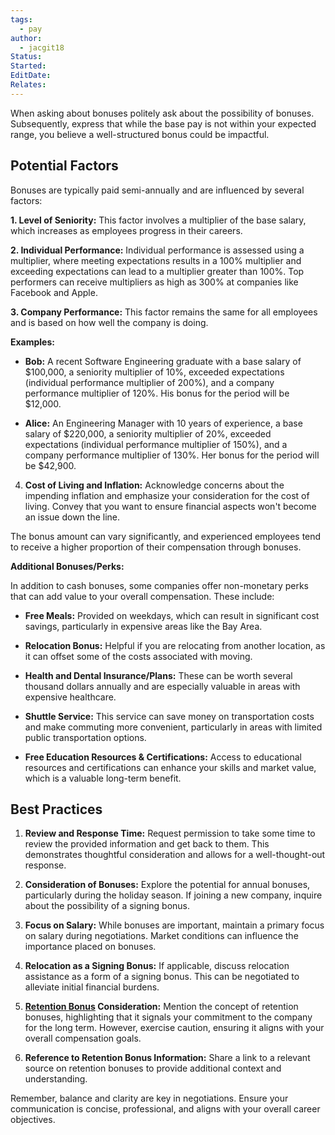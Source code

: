 ```yaml
---
tags:
  - pay
author:
  - jacgit18
Status: 
Started: 
EditDate: 
Relates:
---
```

When asking about bonuses politely ask about the possibility of bonuses. Subsequently, express that while the base pay is not within your expected range, you believe a well-structured bonus could be impactful. 



## Potential Factors 
Bonuses are typically paid semi-annually and are influenced by several factors:

**1. Level of Seniority:** This factor involves a multiplier of the base salary, which increases as employees progress in their careers.

**2. Individual Performance:** Individual performance is assessed using a multiplier, where meeting expectations results in a 100% multiplier and exceeding expectations can lead to a multiplier greater than 100%. Top performers can receive multipliers as high as 300% at companies like Facebook and Apple.

**3. Company Performance:** This factor remains the same for all employees and is based on how well the company is doing.

**Examples:**
- **Bob:** A recent Software Engineering graduate with a base salary of $100,000, a seniority multiplier of 10%, exceeded expectations (individual performance multiplier of 200%), and a company performance multiplier of 120%. His bonus for the period will be $12,000.

- **Alice:** An Engineering Manager with 10 years of experience, a base salary of $220,000, a seniority multiplier of 20%, exceeded expectations (individual performance multiplier of 150%), and a company performance multiplier of 130%. Her bonus for the period will be $42,900.

4. **Cost of Living and Inflation:**
   Acknowledge concerns about the impending inflation and emphasize your consideration for the cost of living. Convey that you want to ensure financial aspects won't become an issue down the line.
   

The bonus amount can vary significantly, and experienced employees tend to receive a higher proportion of their compensation through bonuses.

**Additional Bonuses/Perks:**

In addition to cash bonuses, some companies offer non-monetary perks that can add value to your overall compensation. These include:

- **Free Meals:** Provided on weekdays, which can result in significant cost savings, particularly in expensive areas like the Bay Area.

- **Relocation Bonus:** Helpful if you are relocating from another location, as it can offset some of the costs associated with moving.

- **Health and Dental Insurance/Plans:** These can be worth several thousand dollars annually and are especially valuable in areas with expensive healthcare.

- **Shuttle Service:** This service can save money on transportation costs and make commuting more convenient, particularly in areas with limited public transportation options.

- **Free Education Resources & Certifications:** Access to educational resources and certifications can enhance your skills and market value, which is a valuable long-term benefit.

## Best Practices

1. **Review and Response Time:**
   Request permission to take some time to review the provided information and get back to them. This demonstrates thoughtful consideration and allows for a well-thought-out response.

2. **Consideration of Bonuses:**
   Explore the potential for annual bonuses, particularly during the holiday season. If joining a new company, inquire about the possibility of a signing bonus.

3. **Focus on Salary:**
   While bonuses are important, maintain a primary focus on salary during negotiations. Market conditions can influence the importance placed on bonuses.

4. **Relocation as a Signing Bonus:**
   If applicable, discuss relocation assistance as a form of a signing bonus. This can be negotiated to alleviate initial financial burdens.

5. **[Retention Bonus](<[Retention](https://www.investopedia.com/terms/r/retention-bonus.asp#:~:text=A%20retention%20bonus%20is%20a,during%20a%20crucial%20production%20period)>) Consideration:**
   Mention the concept of retention bonuses, highlighting that it signals your commitment to the company for the long term. However, exercise caution, ensuring it aligns with your overall compensation goals.

6. **Reference to Retention Bonus Information:**
   Share a link to a relevant source on retention bonuses to provide additional context and understanding.

Remember, balance and clarity are key in negotiations. Ensure your communication is concise, professional, and aligns with your overall career objectives.